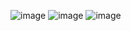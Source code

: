 ![image](https://github.com/user-attachments/assets/ee8d4864-222e-4d50-ba12-ee8b070cd334)
![image](https://github.com/user-attachments/assets/b9864c37-3da6-4480-ae06-30c107752771)
![image](https://github.com/user-attachments/assets/1d80cfa2-6f1c-4cf5-ae1a-1fa28ab978f8)

